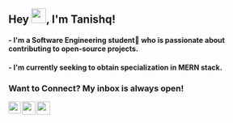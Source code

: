 ## Hey <img src="https://github.com/TheDudeThatCode/TheDudeThatCode/blob/master/Assets/Hi.gif" width="29px">, I'm Tanishq! 

#### - I'm a Software Engineering student🚀 who is passionate about contributing to open-source projects. 
#### - I'm currently seeking to obtain specialization in MERN stack.
 
### Want to Connect? My inbox is always open!

<a href="linkedin.com/in/tanishq-kala-a3806a1aa">
  <img align="left" width="24px" src="https://cdn.jsdelivr.net/npm/simple-icons@v3/icons/linkedin.svg"  />
</a>
<a href="https://twitter.com/Tanishqkala_">
  <img align="left" width="26px" src="https://cdn.jsdelivr.net/npm/simple-icons@v3/icons/twitter.svg" />
</a>
<a href="mailto:tanishqkala99@gmail.com">
  <img align="left" width="26px" src="https://cdn.jsdelivr.net/npm/simple-icons@v3/icons/gmail.svg" />
</a>



